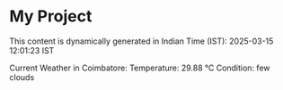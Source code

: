 # My Project

This content is dynamically generated in Indian Time (IST): 2025-03-15 12:01:23 IST


Current Weather in Coimbatore:
Temperature: 29.88 °C
Condition: few clouds
